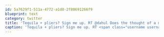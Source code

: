 ```yaml
---
id: 5a7629f1-511a-4772-a1d0-2f80691266f9
blueprint: text
category: twitter
title: 'Tequila + pliers? Sign me up. RT @dahul Does the thought of a mexican dental vaction appeal to anyone?'
caption: 'Tequila + pliers? Sign me up. RT <span class="username username_linked">@<a href="https://twitter.com/dahul" title="Darren Hull (dahul)">dahul</a></span> Does the thought of a mexican dental vaction appeal to anyone?'
---
```

